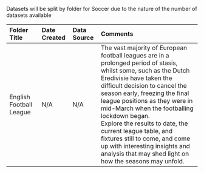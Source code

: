 Datasets will be split by folder for Soccer due to the nature of the number of datasets available

|Folder Title|Date Created|Data Source| Comments                                                                                                                                                                                                                                                                                                                                                                                                                                                                                      |
|:----|:---------|:---------|:----------------------------------------------------------------------------------------------------------------------------------------------------------------------------------------------------------------------------------------------------------------------------------------------------------------------------------------------------------------------------------------------------------------------------------------------------------------------------------------------|
|English Football League|N/A|N/A| The vast majority of European football leagues are in a prolonged period of stasis, whilst some, such as the Dutch Eredivisie have taken the difficult decision to cancel the season early, freezing the final league positions as they were in mid-March when the footballing lockdown began. <br/> Explore the results to date, the current league table, and fixtures still to come, and come up with interesting insights and analysis that may shed light on how the seasons may unfold. |

